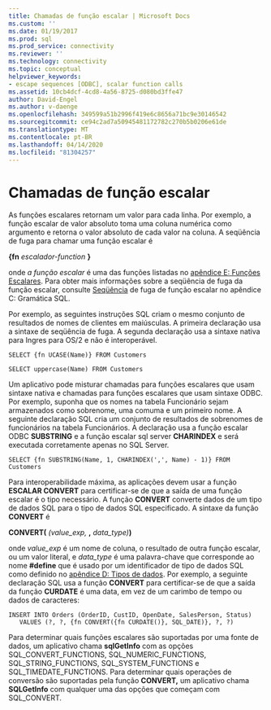 ```yaml
---
title: Chamadas de função escalar | Microsoft Docs
ms.custom: ''
ms.date: 01/19/2017
ms.prod: sql
ms.prod_service: connectivity
ms.reviewer: ''
ms.technology: connectivity
ms.topic: conceptual
helpviewer_keywords:
- escape sequences [ODBC], scalar function calls
ms.assetid: 10cb4dcf-4cd8-4a56-8725-d080bd3ffe47
author: David-Engel
ms.author: v-daenge
ms.openlocfilehash: 349599a51b2996f419e6c8656a71bc9e30146542
ms.sourcegitcommit: ce94c2ad7a50945481172782c270b5b0206e61de
ms.translationtype: MT
ms.contentlocale: pt-BR
ms.lasthandoff: 04/14/2020
ms.locfileid: "81304257"
---
```

# <a name="scalar-function-calls"></a>Chamadas de função escalar
As funções escalares retornam um valor para cada linha. Por exemplo, a função escalar de valor absoluto toma uma coluna numérica como argumento e retorna o valor absoluto de cada valor na coluna. A seqüência de fuga para chamar uma função escalar é  
  
 **{fn**  _escalador-function_ **}**  
  
 onde *a função escalar* é uma das funções listadas no [apêndice E: Funções Escalares](../../../odbc/reference/appendixes/appendix-e-scalar-functions.md). Para obter mais informações sobre a seqüência de fuga da função escalar, consulte [Seqüência](../../../odbc/reference/appendixes/scalar-function-escape-sequence.md) de fuga de função escalar no apêndice C: Gramática SQL.  
  
 Por exemplo, as seguintes instruções SQL criam o mesmo conjunto de resultados de nomes de clientes em maiúsculas. A primeira declaração usa a sintaxe de seqüência de fuga. A segunda declaração usa a sintaxe nativa para Ingres para OS/2 e não é interoperável.  
  
```  
SELECT {fn UCASE(Name)} FROM Customers  
  
SELECT uppercase(Name) FROM Customers  
```  
  
 Um aplicativo pode misturar chamadas para funções escalares que usam sintaxe nativa e chamadas para funções escalares que usam sintaxe ODBC. Por exemplo, suponha que os nomes na tabela Funcionário sejam armazenados como sobrenome, uma comuma e um primeiro nome. A seguinte declaração SQL cria um conjunto de resultados de sobrenomes de funcionários na tabela Funcionários. A declaração usa a função escalar ODBC **SUBSTRING** e a função escalar sql server **CHARINDEX** e será executada corretamente apenas no SQL Server.  
  
```  
SELECT {fn SUBSTRING(Name, 1, CHARINDEX(',', Name) - 1)} FROM Customers  
```  
  
 Para interoperabilidade máxima, as aplicações devem usar a função **ESCALAR CONVERT** para certificar-se de que a saída de uma função escalar é o tipo necessário. A função **CONVERT** converte dados de um tipo de dados SQL para o tipo de dados SQL especificado. A sintaxe da função **CONVERT** é  
  
 **CONVERT(** _(value_exp,_ **,** _data_type)_**)**  
  
 onde *value_exp* é um nome de coluna, o resultado de outra função escalar, ou um valor literal, e *data_type* é uma palavra-chave que corresponde ao nome **#define** que é usado por um identificador de tipo de dados SQL como definido no [apêndice D: Tipos de dados](../../../odbc/reference/appendixes/appendix-d-data-types.md). Por exemplo, a seguinte declaração SQL usa a função **CONVERT** para certificar-se de que a saída da função **CURDATE** é uma data, em vez de um carimbo de tempo ou dados de caracteres:  
  
```  
INSERT INTO Orders (OrderID, CustID, OpenDate, SalesPerson, Status)  
   VALUES (?, ?, {fn CONVERT({fn CURDATE()}, SQL_DATE)}, ?, ?)  
```  
  
 Para determinar quais funções escalares são suportadas por uma fonte de dados, um aplicativo chama **sqlGetInfo** com as opções SQL_CONVERT_FUNCTIONS, SQL_NUMERIC_FUNCTIONS, SQL_STRING_FUNCTIONS, SQL_SYSTEM_FUNCTIONS e SQL_TIMEDATE_FUNCTIONS. Para determinar quais operações de conversão são suportadas pela função **CONVERT,** um aplicativo chama **SQLGetInfo** com qualquer uma das opções que começam com SQL_CONVERT.
